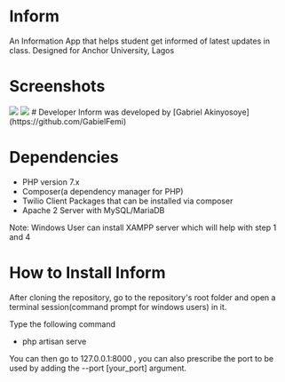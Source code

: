 # Inform
An Information App that helps student get informed of latest updates in class. Designed for Anchor University, Lagos

# Screenshots
<img src = "https://i.ibb.co/k1ZB7y0/Screenshot-from-2020-04-03-12-47-00.png">
<img src = "https://i.ibb.co/9GwBw92/Screenshot-from-2020-04-03-12-42-37.png">
# Developer
Inform was developed by [Gabriel Akinyosoye](https://github.com/GabielFemi)

# Dependencies
- PHP version 7.x
- Composer(a dependency manager for PHP)
- Twilio Client Packages that can be installed via composer
- Apache 2 Server with MySQL/MariaDB

Note: Windows User can install XAMPP server which will help with step 1 and 4


# How to Install Inform

After cloning the repository, go to the repository's root folder and open a terminal session(command prompt for windows users) in it.

Type the following command

- php artisan serve


You can then go to 127.0.0.1:8000 , you can also prescribe the port to be used by adding the --port [your_port] argument.







